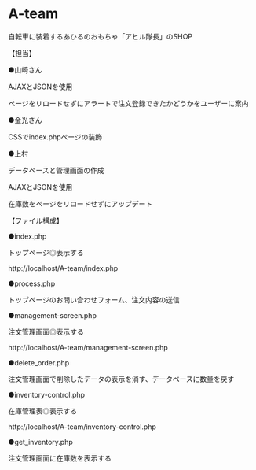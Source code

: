 # A-team
自転車に装着するあひるのおもちゃ「アヒル隊長」のSHOP

【担当】

●山崎さん

AJAXとJSONを使用

ページをリロードせずにアラートで注文登録できたかどうかをユーザーに案内

●金光さん

CSSでindex.phpページの装飾

●上村

データベースと管理画面の作成

AJAXとJSONを使用

在庫数をページをリロードせずにアップデート


【ファイル構成】

●index.php

トップページ◎表示する

http://localhost/A-team/index.php


●process.php

トップページのお問い合わせフォーム、注文内容の送信


●management-screen.php

注文管理画面◎表示する

http://localhost/A-team/management-screen.php


●delete_order.php

注文管理画面で削除したデータの表示を消す、データベースに数量を戻す


●inventory-control.php

在庫管理表◎表示する

http://localhost/A-team/inventory-control.php


●get_inventory.php

注文管理画面に在庫数を表示する
